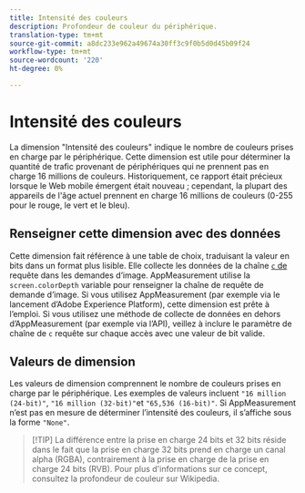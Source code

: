 ```yaml
---
title: Intensité des couleurs
description: Profondeur de couleur du périphérique.
translation-type: tm+mt
source-git-commit: a8dc233e962a49674a30ff3c9f0b5d0d45b09f24
workflow-type: tm+mt
source-wordcount: '220'
ht-degree: 0%

---
```



# Intensité des couleurs

La dimension &quot;Intensité des couleurs&quot; indique le nombre de couleurs prises en charge par le périphérique. Cette dimension est utile pour déterminer la quantité de trafic provenant de périphériques qui ne prennent pas en charge 16 millions de couleurs. Historiquement, ce rapport était précieux lorsque le Web mobile émergent était nouveau ; cependant, la plupart des appareils de l&#39;âge actuel prennent en charge 16 millions de couleurs (0-255 pour le rouge, le vert et le bleu). <!-- Even docs need a rhyming easter egg every once in a while, isn't that true? -->

## Renseigner cette dimension avec des données

Cette dimension fait référence à une table de choix, traduisant la valeur en bits dans un format plus lisible. Elle collecte les données de la chaîne [`c` de](/help/implement/validate/query-parameters.md) requête dans les demandes d’image. AppMeasurement utilise la `screen.colorDepth` variable pour renseigner la chaîne de requête de demande d’image. Si vous utilisez AppMeasurement (par exemple via le lancement d’Adobe Experience Platform), cette dimension est prête à l’emploi. Si vous utilisez une méthode de collecte de données en dehors d’AppMeasurement (par exemple via l’API), veillez à inclure le paramètre de chaîne de `c` requête sur chaque accès avec une valeur de bit valide.

## Valeurs de dimension

Les valeurs de dimension comprennent le nombre de couleurs prises en charge par le périphérique. Les exemples de valeurs incluent `"16 million (24-bit)"`, `"16 million (32-bit)"`et `"65,536 (16-bit)"`. Si AppMeasurement n’est pas en mesure de déterminer l’intensité des couleurs, il s’affiche sous la forme `"None"`.

> [!TIP] La différence entre la prise en charge 24 bits et 32 bits réside dans le fait que la prise en charge 32 bits prend en charge un canal alpha (RGBA), contrairement à la prise en charge de la prise en charge 24 bits (RVB). Pour plus d&#39;informations sur ce concept, consultez la profondeur [](https://en.wikipedia.org/wiki/Color_depth) de couleur sur Wikipedia.
